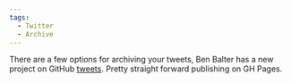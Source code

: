 ```yaml
---
tags:
  - Twitter
  - Archive
---
```


There are a few options for archiving your tweets, Ben Balter has a new project on GitHub [tweets](https://github.com/benbalter/tweets). Pretty straight forward publishing on GH Pages.

<a class="u-bridgy-fed" href="https://fed.brid.gy/" hidden="from-humans"></a>